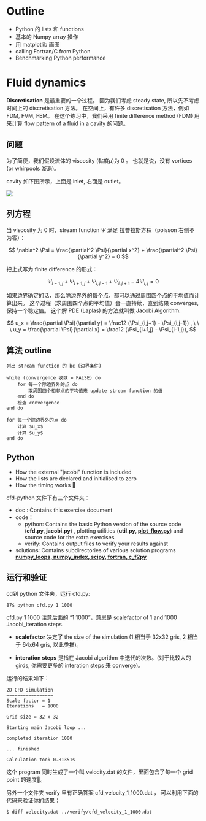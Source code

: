 # Outline
- Python 的 lists 和 functions
- 基本的 Numpy array 操作
- 用 matplotlib 画图
- calling Fortran/C from Python
- Benchmarking Python performance

# Fluid dynamics
**Discretisation** 是最重要的一个过程。
因为我们考虑 steady state, 所以先不考虑时间上的 discretisation 方法。
在空间上，有许多 discretisation 方法，例如 FDM, FVM, FEM。
在这个练习中，我们采用 finite difference method (FDM) 用来计算 
flow pattern of a fluid in a cavity 的问题。

## 问题
为了简便，我们假设流体的 viscosity (黏度$\mu$)为 0 。
也就是说，没有 vortices (or whirpools 漩涡)。

cavity 如下图所示，上面是 inlet, 右面是 outlet。

![](http://wx2.sinaimg.cn/mw690/8db2c8cbgy1flkfcpfv0uj20xk0fwaai.jpg)

## 列方程
当 viscosity 为 0 时，stream function $\Psi$ 满足
拉普拉斯方程（poisson 右侧不为零）： 

$$
\nabla^2 \Psi = \frac{\partial^2 \Psi}{\partial x^2} +
 \frac{\partial^2 \Psi}{\partial y^2} = 0 
$$

把上式写为 finite difference 的形式：

$$
\Psi_{i-1,j} + \Psi_{i+1,j} + \Psi_{i,j-1} + \Psi_{i,j+1} - 4\Psi_{i,j} = 0
$$

如果边界确定的话，那么除边界外的每个点，都可以通过周围四个点的平均值而计算出来。
这个过程（求周围四个点的平均值）会一直持续，直到结果 converges, 保持一个稳定值。
这个解 PDE (Laplas) 的方法就叫做 Jacobi Algorithm.

$$
u_x = \frac{\partial \Psi}{\partial y} = \frac12 
(\Psi_{i,j+1} - \Psi_{i,j-1}) , \ \ \ 
u_y = \frac{\partial \Psi}{\partial x} = \frac12 
(\Psi_{i+1,j} - \Psi_{i-1,j}),
$$

## 算法 outline

    列出 stream function 的 bc (边界条件)

    while (convergence 收敛 = FALSE) do
        for 每一个除边界外的点 do
            取周围四个相邻点的平均值来 update stream function 的值
        end do
        检查 convergence
    end do

    for 每一个除边界外的点 do 
        计算 $u_x$
        计算 $u_y$
    end do

## Python

- How the external "jacobi" function is included
- How the lists are declared and initialised to zero
- How the timing works 

cfd-python 文件下有三个文件夹：
- doc : Contains this exercise document
- code：
    - python: Contains the basic Python version of the source code (**cfd.py, jacobi.py**) , plotting utilities (**util.py, [plot_flow.py]()**) and source code for the extra exercises
    - verify: Contains output files to verify your results against 
- solutions: Contains subdirectories of various solution programs
**[numpy_loops, numpy_index, scipy, fortran, c_f2py]()**


## 运行和验证
cd到 python 文件夹，运行 cfd.py:

`87$ python cfd.py 1 1000`

cfd.py 1 1000
注意后面的 “1 1000”，意思是 scalefactor of 1 and 1000 Jacobi_iteration steps. 

- **scalefactor** 决定了 the size of the simulation (1 相当于 32x32 gris, 2 相当于 64x64 gris, 以此类推)。

- **interation steps** 是指在 Jacobi algorithm 中迭代的次数。(对于比较大的 girds, 你需要更多的 interation steps 来 converge)。

运行的结果如下：

    2D CFD Simulation
    =================
    Scale factor = 1
    Iterations   = 1000

    Grid size = 32 x 32

    Starting main Jacobi loop ...

    completed iteration 1000

    ... finished

    Calculation took 0.81351s

这个 program 同时生成了一个叫 velocity.dat 的文件，里面包含了每一个 grid point 的速度。

另外一个文件夹 verify 里有正确答案 cfd_velocity_1_1000.dat ， 可以利用下面的代码来验证你的结果：

`$ diff velocity.dat ../verify/cfd_velocity_1_1000.dat`


